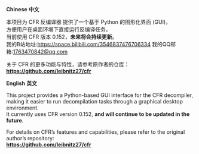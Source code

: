 **Chinese** **中文**

本项目为 CFR 反编译器 提供了一个基于 Python 的图形化界面 (GUI)，<br>
方便用户在桌面环境下直接运行反编译任务。<br>
当前使用 CFR 版本 0.152，**未来将会持续更新**。<br>
我的B站地址:https://space.bilibili.com/3546837476706334
我的QQ邮箱:1763470842@qq.com

关于 CFR 的更多功能与特性，请参考原作者的仓库：<br>
**https://github.com/leibnitz27/cfr**

**English** **英文**

This project provides a Python-based GUI interface for the CFR decompiler,<br>
making it easier to run decompilation tasks through a graphical desktop environment.<br>
It currently uses CFR version 0.152, **and will continue to be updated in the future**.<br>

For details on CFR’s features and capabilities, please refer to the original author’s repository:<br>
**https://github.com/leibnitz27/cfr**
